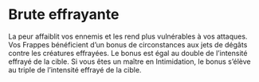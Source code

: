# Brute effrayante

<p>La peur affaiblit vos ennemis et les rend plus vulnérables à vos attaques. Vos Frappes bénéficient d’un bonus de circonstances aux jets de dégâts contre les créatures effrayées. Le bonus est égal au double de l’intensité effrayé de la cible. Si vous êtes un maître en Intimidation, le bonus s’élève au triple de l’intensité effrayé de la cible.</p>